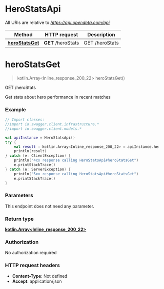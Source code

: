 # HeroStatsApi

All URIs are relative to *https://api.opendota.com/api*

Method | HTTP request | Description
------------- | ------------- | -------------
[**heroStatsGet**](HeroStatsApi.md#heroStatsGet) | **GET** /heroStats | GET /heroStats


<a name="heroStatsGet"></a>
# **heroStatsGet**
> kotlin.Array&lt;Inline_response_200_22&gt; heroStatsGet()

GET /heroStats

Get stats about hero performance in recent matches

### Example
```kotlin
// Import classes:
//import io.swagger.client.infrastructure.*
//import io.swagger.client.models.*

val apiInstance = HeroStatsApi()
try {
    val result : kotlin.Array<Inline_response_200_22> = apiInstance.heroStatsGet()
    println(result)
} catch (e: ClientException) {
    println("4xx response calling HeroStatsApi#heroStatsGet")
    e.printStackTrace()
} catch (e: ServerException) {
    println("5xx response calling HeroStatsApi#heroStatsGet")
    e.printStackTrace()
}
```

### Parameters
This endpoint does not need any parameter.

### Return type

[**kotlin.Array&lt;Inline_response_200_22&gt;**](Inline_response_200_22.md)

### Authorization

No authorization required

### HTTP request headers

 - **Content-Type**: Not defined
 - **Accept**: application/json

